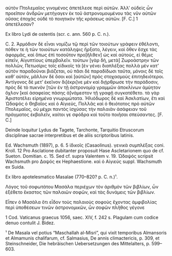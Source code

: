 αὐτὸν Πτολεμαῖος γινομένος ἀπετέλεσε περὶ αὐτῶν. Ἀλλ’ οὐδεὶς ὧν προεῖπον ἀνδρῶν μετήγαγεν ἐκ τοῦ ἀστρονομουμένου τὰς νῦν αὐτῶν οὔσας ἐποχὰς οὐδὲ τὸ ποιητικὸν τῆς κράσεως αὐτῶν.
                                                             [F. C.]
1 ἀπετέλεσαν?

Ex libro Lydi de ostentis (scr. c. ann. 560 p. C. n.).

C. 2. Ἁρμόδιον δὲ εἶναι νομίζω τῷ περὶ τῶν τοιούτων γράφειν ἐθέλοντι, πόθεν τε ἡ τῶν τοιούτων κατάληψις ἤρξατο, λέγειν, καὶ ὅθεν ἔσχε τὰς ἀφορμᾶς, καὶ ὅπως ἐπὶ τοσοῦτον προ[ῆλθεν] ὡς καὶ αὐτούς, εἰ θέμις εἰπεῖν, Αἰγυπτίους ὑπερβαλεῖν. τούτων [γὰρ δὴ, μετὰ] Ζωροάστρην τῶν πολλῶν, Πετωσίρις τοῖς εἰδικοῖς τὰ [ἐν γένει διαπλέξας πολλὰ μὲν κατ’ αὐτὸν παραδοῦναι βιάζεται, οὐ πᾶσι δὲ παραδίδωσι ταῦτα, μόνοις δὲ τοῖς καθ’ αὐτόν, μᾶλλον δὲ ὅσοι καὶ [αὐτῶν] πρὸς στοχασμοὺς ἐπιτηδειότεροι. Ἀντίγονος δὲ μετ’ ἐκεῖνον δι[έκρι]νε μὲν καὶ διῄρθρωσε τὴν παράδοσιν, πρὸς δὲ τὸ πυκνὸν [τῶν ἐν τῇ ἀστρονομίᾳ γραμμῶν ἀποκλίνων ἀμύητον ὄχλον [καὶ ἀσαφείας πάσης ἀ]νάμεστον τῇ γραφῇ συγκατέθετο. τὰ γὰρ Ἀριστοτέλει εἰρημένα γνωριμώτατα. Ἡλιόδωρος δὲ καὶ Ἀσκλατίων, ἔτι καὶ Ὠδαψός ὁ Θηβαῖος καὶ ὁ Αἰγιεύς, Πολλᾶς καὶ ὁ θειότατος πρὸ αὐτῶν Πτολεμαῖος, οὐ μέχρι παντὸς ἰσχύσας τὴν παλαιὰν ἀσάφειαν τοῦ πράγματος ἐκβαλεῖν, καίτοι γε σφόδρα καὶ τοῦτο ποιῆσαι σπεύσαντες.
                                                             [F. C.]

Deinde loquitur Lydus de Tagete, Tarchonte, Tarquitio Etruscorum disciplinae sacrae interpretibus et de aliis scriptoribus latinis.

Ed. Wachsmuth (1897), p. 6. 5 ἰδικοῖς (Casaolinus). γενικὰ συμπλέξας coni. Kroll. 12 Pro Asclatione dubitanter proposuit Hase Ascletarionem quo de cf. Sueton. Domitian. c. 15. Sed cf. supra Valentem v. 19. Ὠδαψός scripsit Wachsmuth pro Δαψός ex Hephaestione. καὶ ὁ Αἰγιεύς suppl. Wachsmuth ex Suida.

Ex libro apotelesmatico Masalae (770–820? p. C. n.)¹.

Λόγος τοῦ σοφωτάτου Μασάλα περιέχων τὸν ἀριθμὸν τῶν βιβλίων, ὧν ἐξέθετο ἕκαστος τῶν παλαιῶν σοφῶν, καὶ τὰς δυνάμεις τῶν βιβλίων.

Εἶπεν ὁ Μασάλα ὅτι εἶδον τοὺς παλαιοὺς σοφοὺς ἔχοντας ἀμφιβολίας περὶ ὑποθέσεων τινῶν ἀστρονομικῶν, ὧν σοφῶν πλῆθος γέγονε

1 Cod. Vaticanus graecus 1056, saec. XIV, f. 242 s. Plagulam cum codice denuo contulit J. Bidez.

¹ De Masala vel potius “Maschallah al-Misri”, qui vixit temporibus Almansoris et Almamunis chalifarum, cf. Salmasius, De annis climactericis, p. 309, et Steinschneider, Die hebräischen Uebersetzungen des Mittelalters, p. 599–603.